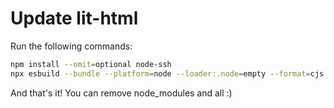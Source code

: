 # Update lit-html

Run the following commands:

```bash
npm install --omit=optional node-ssh
npx esbuild --bundle --platform=node --loader:.node=empty --format=cjs node-ssh.js --outfile=node-ssh.bundle.js
```

And that's it! You can remove node_modules and all :)

